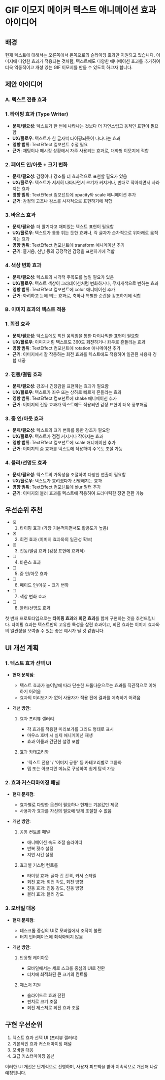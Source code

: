 # GIF 이모지 메이커 텍스트 애니메이션 효과 아이디어

## 배경
현재 텍스트에 대해서는 오른쪽에서 왼쪽으로의 슬라이딩 효과만 지원되고 있습니다. 이미지에 다양한 효과가 적용되는 것처럼, 텍스트에도 다양한 애니메이션 효과를 추가하여 더욱 역동적이고 개성 있는 GIF 이모지를 만들 수 있도록 하고자 합니다.

## 제안 아이디어

### A. 텍스트 전용 효과

### 1. 타이핑 효과 (Type Writer)
- **문제/필요성**: 텍스트가 한 번에 나타나는 것보다 더 자연스럽고 동적인 표현이 필요함
- **UX/플로우**: 텍스트가 한 글자씩 타이핑되듯이 나타나는 효과
- **영향 범위**: TextEffect 컴포넌트 수정 필요
- **근거**: 채팅이나 메시징 상황에서 자주 사용되는 효과로, 대화형 이모지에 적합

### 2. 페이드 인/아웃 + 크기 변화
- **문제/필요성**: 감정이나 강조를 더 효과적으로 표현할 필요가 있음
- **UX/플로우**: 텍스트가 서서히 나타나면서 크기가 커지거나, 반대로 작아지면서 사라지는 효과
- **영향 범위**: TextEffect 컴포넌트에 opacity와 scale 애니메이션 추가
- **근거**: 감정의 고조나 감소를 시각적으로 표현하기에 적합

### 3. 바운스 효과
- **문제/필요성**: 더 활기차고 재미있는 텍스트 표현이 필요함
- **UX/플로우**: 텍스트가 통통 튀는 듯한 효과나, 각 글자가 순차적으로 위아래로 움직이는 효과
- **영향 범위**: TextEffect 컴포넌트에 transform 애니메이션 추가
- **근거**: 즐거움, 신남 등의 긍정적인 감정을 표현하기에 적합

### 4. 색상 변화 효과
- **문제/필요성**: 텍스트의 시각적 주목도를 높일 필요가 있음
- **UX/플로우**: 텍스트 색상이 그라데이션처럼 변화하거나, 무지개색으로 변하는 효과
- **영향 범위**: TextEffect 컴포넌트에 color 애니메이션 추가
- **근거**: 화려하고 눈에 띄는 효과로, 축하나 특별한 순간을 강조하기에 적합

### B. 이미지 효과의 텍스트 적용

### 1. 회전 효과
- **문제/필요성**: 텍스트에도 회전 움직임을 통한 다이나믹한 표현이 필요함
- **UX/플로우**: 이미지처럼 텍스트도 360도 회전하거나 좌우로 흔들리는 효과
- **영향 범위**: TextEffect 컴포넌트에 rotation 애니메이션 추가
- **근거**: 이미지에서 잘 작동하는 회전 효과를 텍스트에도 적용하여 일관된 사용자 경험 제공

### 2. 진동/떨림 효과
- **문제/필요성**: 강조나 긴장감을 표현하는 효과가 필요함
- **UX/플로우**: 텍스트가 좌우 또는 상하로 빠르게 흔들리는 효과
- **영향 범위**: TextEffect 컴포넌트에 shake 애니메이션 추가
- **근거**: 이미지의 진동 효과가 텍스트에도 적용되면 감정 표현이 더욱 풍부해짐

### 3. 줌 인/아웃 효과
- **문제/필요성**: 텍스트의 크기 변화를 통한 강조가 필요함
- **UX/플로우**: 텍스트가 점점 커지거나 작아지는 효과
- **영향 범위**: TextEffect 컴포넌트에 scale 애니메이션 추가
- **근거**: 이미지의 줌 효과를 텍스트에 적용하여 주목도 조절 가능

### 4. 블러/선명도 효과
- **문제/필요성**: 텍스트의 가독성을 조절하여 다양한 연출이 필요함
- **UX/플로우**: 텍스트가 흐려졌다가 선명해지는 효과
- **영향 범위**: TextEffect 컴포넌트에 blur 필터 추가
- **근거**: 이미지의 블러 효과를 텍스트에 적용하여 드라마틱한 장면 전환 가능

## 우선순위 추천
- [x] 1. 타이핑 효과 (가장 기본적이면서도 활용도가 높음)
- [x] 2. 회전 효과 (이미지 효과와의 일관성 확보)
- [x] 3. 진동/떨림 효과 (감정 표현에 효과적)
- [ ] 4. 바운스 효과
- [ ] 5. 줌 인/아웃 효과
- [ ] 6. 페이드 인/아웃 + 크기 변화
- [ ] 7. 색상 변화 효과
- [ ] 8. 블러/선명도 효과

첫 번째 프로토타입으로는 **타이핑 효과**와 **회전 효과**를 함께 구현하는 것을 추천드립니다. 타이핑 효과는 텍스트만의 고유한 특성을 살린 효과이고, 회전 효과는 이미지 효과와의 일관성을 보여줄 수 있는 좋은 예시가 될 것 같습니다. 

## UI 개선 계획

### 1. 텍스트 효과 선택 UI
- **현재 문제점**: 
  - 텍스트 효과가 늘어남에 따라 단순한 드롭다운으로는 효과를 직관적으로 이해하기 어려움
  - 효과의 미리보기가 없어 사용자가 적용 전에 결과를 예측하기 어려움

- **개선 방안**:
  1. 효과 프리뷰 갤러리
     - 각 효과를 적용한 미리보기를 그리드 형태로 표시
     - 마우스 호버 시 실제 애니메이션 재생
     - 효과 이름과 간단한 설명 포함
  
  2. 효과 카테고리화
     - '텍스트 전용' / '이미지 공통' 등 카테고리별로 그룹화
     - 탭 또는 아코디언 메뉴로 구성하여 쉽게 탐색 가능

### 2. 효과 커스터마이징 패널
- **현재 문제점**:
  - 효과별로 다양한 옵션이 필요하나 현재는 기본값만 제공
  - 사용자가 효과를 자신의 필요에 맞게 조절할 수 없음

- **개선 방안**:
  1. 공통 컨트롤 패널
     - 애니메이션 속도 조절 슬라이더
     - 반복 횟수 설정
     - 지연 시간 설정
  
  2. 효과별 커스텀 컨트롤
     - 타이핑 효과: 글자 간 간격, 커서 스타일
     - 회전 효과: 회전 각도, 회전 방향
     - 진동 효과: 진동 강도, 진동 방향
     - 블러 효과: 블러 강도

### 3. 모바일 대응
- **현재 문제점**:
  - 데스크톱 중심의 UI로 모바일에서 조작이 불편
  - 터치 인터페이스에 최적화되지 않음

- **개선 방안**:
  1. 반응형 레이아웃
     - 모바일에서는 세로 스크롤 중심의 UI로 전환
     - 터치에 최적화된 큰 크기의 컨트롤
  
  2. 제스처 지원
     - 슬라이드로 효과 전환
     - 핀치로 크기 조절
     - 회전 제스처로 회전 효과 조절

## 구현 우선순위
1. 텍스트 효과 선택 UI (프리뷰 갤러리)
2. 기본적인 효과 커스터마이징 패널
3. 모바일 대응
4. 고급 커스터마이징 옵션

이러한 UI 개선은 단계적으로 진행하며, 사용자 피드백을 받아 지속적으로 개선해 나갈 예정입니다. 